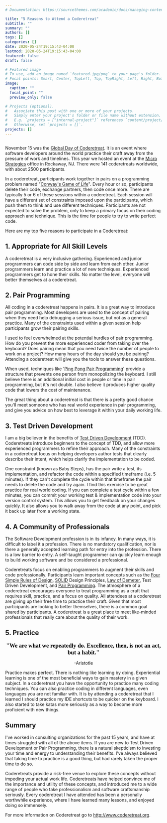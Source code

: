 ```yaml
---
# Documentation: https://sourcethemes.com/academic/docs/managing-content/

title: "5 Reasons to Attend a Coderetreat"
subtitle: ""
summary: ""
authors: []
tags: []
categories: []
date: 2020-05-24T19:15:43-04:00
lastmod: 2020-05-24T19:15:43-04:00
featured: false
draft: false

# Featured image
# To use, add an image named `featured.jpg/png` to your page's folder.
# Focal points: Smart, Center, TopLeft, Top, TopRight, Left, Right, BottomLeft, Bottom, BottomRight.
image:
  caption: ""
  focal_point: ""
  preview_only: false

# Projects (optional).
#   Associate this post with one or more of your projects.
#   Simply enter your project's folder or file name without extension.
#   E.g. `projects = ["internal-project"]` references `content/project/deep-learning/index.md`.
#   Otherwise, set `projects = []`.
projects: []
---
```


<p><img src="https://jasonjolley.com/blog/wp-content/uploads/2014/11/112514_2058_5ReasonstoA1.jpg" alt=""></p>
<p>November 15 was the <a href="https://globalday.coderetreat.org/">Global Day of Coderetreat</a>. It is an event where software developers around the world practice their craft away from the pressure of work and timelines. This year we hosted an event at the <a href="https://www.microstrat.com/">Micro Strategies</a> office in Rockaway, NJ. There were 141 coderetreats worldwide, with about 2500 participants.</p>
<p>In a coderetreat, participants work together in pairs on a programming problem named "<a href="https://en.wikipedia.org/wiki/Conway%27s_Game_of_Life">Conway's Game of Life</a>". Every hour or so, participants delete their code, exchange partners, then code once more. There are typically 5 or 6 of these sessions within a coderetreat. Each session will have a different set of constraints imposed upon the participants, which push them to think and use different techniques. Participants are not expected to solve the problem, only to keep a primary focus on their coding approach and technique. This is the time for people to try to write perfect code.</p>
<p>Here are my top five reasons to participate in a Coderetreat:</p>
<h2>1. Appropriate for All Skill Levels</h2>
<p>A coderetreat is a very inclusive gathering. Experienced and junior programmers can code side by side and learn from each other. Junior programmers learn and practice a lot of new techniques. Experienced programmers get to hone their skills. No matter the level, everyone will better themselves at a coderetreat.</p>
<h2>2. Pair Programming</h2>
<p>All coding in a coderetreat happens in pairs. It is a great way to introduce pair programming. Most developers are used to the concept of pairing when they need help debugging a serious issue, but not as a general practice. Many of the constraints used within a given session help participants grow their pairing skills.</p>
<p>I used to feel overwhelmed at the potential hurdles of pair programming. How do you prevent the more experienced coder from taking over the keyboard? Does pairing mean that you need twice the number of people to work on a project? How many hours of the day should you be pairing? Attending a coderetreat will give you the tools to answer these questions.</p>
<p>When used, techniques like '<a href="https://c2.com/cgi/wiki?PairProgrammingPingPongPattern">Ping Pong Pair Programming</a>' provide a structure that prevents one person from monopolizing the keyboard. I still believe there is an additional initial cost in people or time in pair programming, but it's not double. I also believe it produces higher quality code that lowers the cost of maintenance.</p>
<p>The great thing about a coderetreat is that there is a pretty good chance you'll meet someone who has real world experience in pair programming, and give you advice on how best to leverage it within your daily working life.</p>
<h2>3. Test Driven Development</h2>
<p>I am a big believer in the benefits of <a href="https://en.wikipedia.org/wiki/Test-driven_development">Test Driven Development</a> (TDD). Coderetreats introduce beginners to the concept of TDD, and allow more experienced programmers to refine their approach. Many of the constraints in a coderetreat focus on helping developers author tests that clearly describe their intent, which helps clarify the implementation to be coded.</p>
<p>One constraint (known as Baby Steps), has the pair write a test, its implementation, and refactor the code within a specified timeframe (i.e. 5 minutes). If they can't complete the cycle within that timeframe the pair needs to delete the code and try again. I find this exercise to be great practice for real world coding. If you can complete a test cycle within a few minutes, you can commit your working test &amp; implementation code into your version control system. This allows you to get feedback on your changes quickly. It also allows you to walk away from the code at any point, and pick it back up later from a working state.</p>
<h2>4. A Community of Professionals</h2>
<p>The Software Development profession is in its infancy. In many ways, it is difficult to label it a profession. There is no mandatory qualification, nor is there a generally accepted learning path for entry into the profession. There is a low barrier to entry. A self-taught programmer can quickly learn enough to build working software and be considered a professional.</p>
<p>Coderetreats focus on enabling programmers to augment their skills and code professionally. Participants learn important concepts such as the <a href="https://c2.com/cgi/wiki?XpSimplicityRules">Four Simple Rules of Design</a>, <a href="en.wikipedia.org/wiki/SOLID_(object-oriented_design)">SOLID</a> Design Principles, <a href="https://en.wikipedia.org/wiki/Law_of_Demeter">Law of Demeter</a>, Test Driven Development, and <a href="https://www.extremeprogramming.org/rules/pair.html">Pair Programming</a>. The atmosphere of a coderetreat encourages everyone to treat programming as a craft that requires skill, practice, and a focus on quality. All attendees at a coderetreat are giving up their free time to practice their craft. Given that most participants are looking to better themselves, there is a common goal shared by participants. A coderetreat is a great place to meet like-minded professionals that really care about the quality of their work.</p>
<h2>5. Practice</h2>
<p style="text-align: center;"><span style="color: black; font-family: Bradley Hand ITC; font-size: 14pt;"><strong>"We are what we repeatedly do. Excellence, then, is not an act, but a habit."<br></strong></span></p>
<p style="text-align: center;">-Aristotle</p>
<p>Practice makes perfect. There is nothing like learning by doing. Experiential learning is one of the most beneficial ways to gain mastery in a given subject. In a coderetreat you have the opportunity to practice many coding techniques. You can also practice coding in different languages, even languages you are not familiar with. It is by attending a coderetreat that I learned I should practice my IDE shortcuts to be quicker on the keyboard. I also started to take katas more seriously as a way to become more proficient with new things.</p>
<h2>Summary</h2>
<p>I've worked in consulting organizations for the past 15 years, and have at times struggled with all of the above items. If you are new to Test Driven Development or Pair Programming, there is a natural skepticism to investing your time and energy to understanding their benefits. I've always believed that taking time to practice is a good thing, but had rarely taken the proper time to do so.</p>
<p>Coderetreats provide a risk-free venue to explore these concepts without impeding your actual work life. Coderetreats have helped convince me of the importance and utility of these concepts, and introduced me to a wide range of people who take professionalism and software craftsmanship seriously. Every coderetreat I have attended has been a personally worthwhile experience, where I have learned many lessons, and enjoyed doing so immensely.</p>
<p>For more information on Coderetreat go to <a href="https://www.coderetreat.org">http://www.coderetreat.org</a>.</p>
